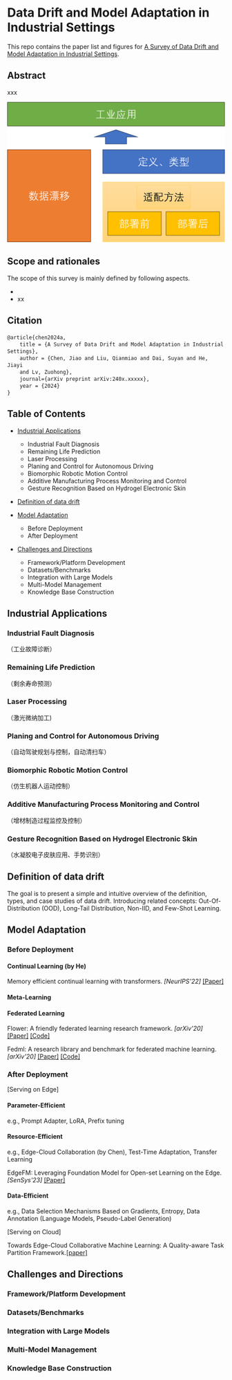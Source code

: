 # Data Drift and Model Adaptation in Industrial Settings
This repo contains the paper list and figures for [A Survey of Data Drift and Model Adaptation in Industrial Settings]().

## Abstract

xxx

![framework v1](images/framework%20v1.png)

## Scope and rationales

The scope of this survey is mainly defined by following aspects.

- 
- xx

## Citation

```
@article{chen2024a,
    title = {A Survey of Data Drift and Model Adaptation in Industrial Settings},
    author = {Chen, Jiao and Liu, Qianmiao and Dai, Suyan and He, Jiayi
    and Lv, Zuohong},
    journal={arXiv preprint arXiv:240x.xxxxx},
    year = {2024}
}
```

## Table of Contents

- [Industrial Applications](#Industrial-Applications)
  - Industrial Fault Diagnosis
  - Remaining Life Prediction
  - Laser Processing
  - Planing and Control for Autonomous Driving
  - Biomorphic Robotic Motion Control
  - Additive Manufacturing Process Monitoring and Control
  - Gesture Recognition Based on Hydrogel Electronic Skin 

- [Definition of data drift](#Definition-of-data-drift)
- [Model Adaptation](#Model-Adaptation)
  - Before Deployment
  - After Deployment
- [Challenges and Directions](#Challenge-and-Directions)
  - Framework/Platform Development
  - Datasets/Benchmarks
  - Integration with Large Models
  - Multi-Model Management
  - Knowledge Base Construction

## Industrial Applications
###  Industrial Fault Diagnosis

（工业故障诊断）

### Remaining Life Prediction

（剩余寿命预测）

### Laser Processing

（激光微纳加工)

### Planing and Control for Autonomous Driving

（自动驾驶规划与控制，自动清扫车）

### Biomorphic Robotic Motion Control

（仿生机器人运动控制）

### Additive Manufacturing Process Monitoring and Control

（增材制造过程监控及控制）

###  Gesture Recognition Based on Hydrogel Electronic Skin 

（水凝胶电子皮肤应用、手势识别）

## Definition of data drift
The goal is to present a simple and intuitive overview of the definition, types, and case studies of data drift. Introducing related concepts: Out-Of-Distribution (OOD), Long-Tail Distribution, Non-IID, and Few-Shot Learning.

## Model Adaptation
### Before Deployment
#### Continual Learning (by He)

Memory efficient continual learning with transformers. *[NeurIPS'22]* [[Paper]](https://proceedings.neurips.cc/paper_files/paper/2022/file/4522de4178bddb36b49aa26efad537cf-Paper-Conference.pdf)

#### Meta-Learning

#### Federated Learning

Flower: A friendly federated learning research framework. *[arXiv'20]* [[Paper]](https://arxiv.org/pdf/2007.14390) [[Code]](https://github.com/adap/flower)

Fedml: A research library and benchmark for federated machine learning. *[arXiv'20]* [[Paper]](https://arxiv.org/pdf/2007.13518) [[Code]](https://github.com/FedML-AI/FedML)

### After Deployment

[Serving on Edge]

#### Parameter-Efficient

e.g., Prompt Adapter, LoRA, Prefix tuning

#### Resource-Efficient

e.g., Edge-Cloud Collaboration (by Chen), Test-Time Adaptation, Transfer Learning

EdgeFM: Leveraging Foundation Model for Open-set Learning on the Edge. *[SenSys'23]* [[Paper]](https://yanzhenyu.com/assets/pdf/EdgeFM-SenSys23.pdf)

#### Data-Efficient

e.g., Data Selection Mechanisms Based on Gradients, Entropy, Data Annotation (Language Models, Pseudo-Label Generation)

[Serving on Cloud]

Towards Edge-Cloud Collaborative Machine Learning: A  Quality-aware Task Partition Framework.[[paper]](https://dl.acm.org/doi/abs/10.1145/3511808.3557080)

## Challenges and Directions
### Framework/Platform Development
### Datasets/Benchmarks
### Integration with Large Models
### Multi-Model Management
### Knowledge Base Construction